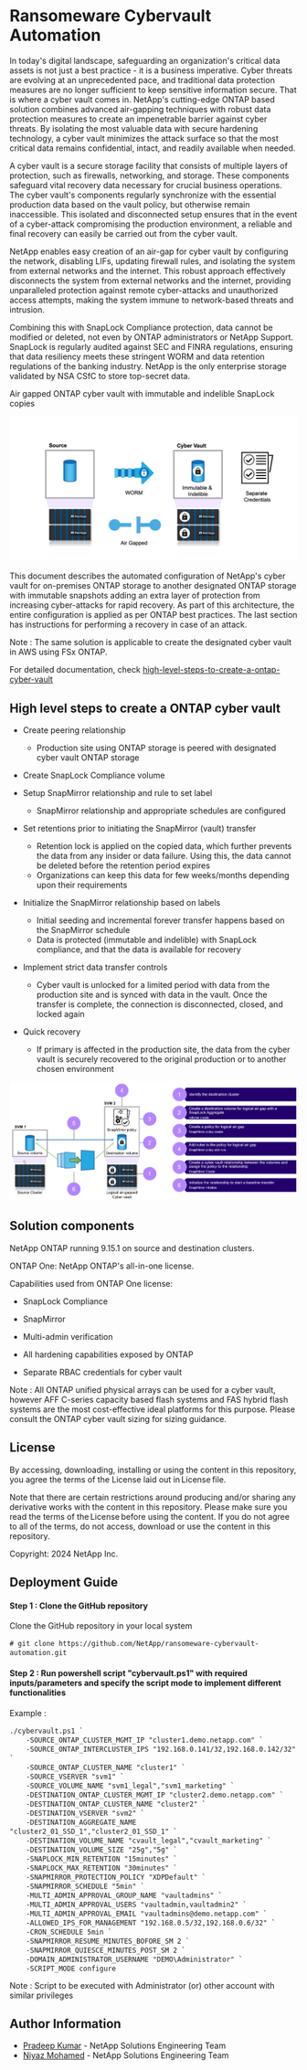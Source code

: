 # Ransomeware Cybervault Automation

In today's digital landscape, safeguarding an organization's critical data assets is not just a best practice - it is a business imperative. Cyber threats are evolving at an unprecedented pace, and traditional data protection measures are no longer sufficient to keep sensitive information secure. That is where a cyber vault comes in. NetApp's cutting-edge ONTAP based solution combines advanced air-gapping techniques with robust data protection measures to create an impenetrable barrier against cyber threats. By isolating the most valuable data with secure hardening technology, a cyber vault minimizes the attack surface so that the most critical data remains confidential, intact, and readily available when needed.

A cyber vault is a secure storage facility that consists of multiple layers of protection, such as firewalls, networking, and storage. These components safeguard vital recovery data necessary for crucial business operations. The cyber vault's components regularly synchronize with the essential production data based on the vault policy, but otherwise remain inaccessible. This isolated and disconnected setup ensures that in the event of a cyber-attack compromising the production environment, a reliable and final recovery can easily be carried out from the cyber vault.

NetApp enables easy creation of an air-gap for cyber vault by configuring the network, disabling LIFs, updating firewall rules, and isolating the system from external networks and the internet. This robust approach effectively disconnects the system from external networks and the internet, providing unparalleled protection against remote cyber-attacks and unauthorized access attempts, making the system immune to network-based threats and intrusion.

Combining this with SnapLock Compliance protection, data cannot be modified or deleted, not even by ONTAP administrators or NetApp Support. SnapLock is regularly audited against SEC and FINRA regulations, ensuring that data resiliency meets these stringent WORM and data retention regulations of the banking industry. NetApp is the only enterprise storage validated by NSA CSfC to store top-secret data.

Air gapped ONTAP cyber vault with immutable and indelible SnapLock copies

![architecture-1](./assets/architecture-1.png)

This document describes the automated configuration of NetApp's cyber vault for on-premises ONTAP storage to another designated ONTAP storage with immutable snapshots adding an extra layer of protection from increasing cyber-attacks for rapid recovery. As part of this architecture, the entire configuration is applied as per ONTAP best practices. The last section has instructions for performing a recovery in case of an attack.

Note : The same solution is applicable to create the designated cyber vault in AWS using FSx ONTAP.

For detailed documentation, check [high-level-steps-to-create-a-ontap-cyber-vault](https://docs.netapp.com/us-en/netapp-solutions/cyber-vault/ontap-cyber-vault-powershell-overview.html#high-level-steps-to-create-a-ontap-cyber-vault)

## High level steps to create a ONTAP cyber vault
- Create peering relationship
    - Production site using ONTAP storage is peered with designated cyber vault ONTAP storage

- Create SnapLock Compliance volume

- Setup SnapMirror relationship and rule to set label
    - SnapMirror relationship and appropriate schedules are configured

- Set retentions prior to initiating the SnapMirror (vault) transfer
    - Retention lock is applied on the copied data, which further prevents the data from any insider or data failure. Using this, the data cannot be deleted before the retention period expires
    - Organizations can keep this data for few weeks/months depending upon their requirements

-   Initialize the SnapMirror relationship based on labels
    - Initial seeding and incremental forever transfer happens based on the SnapMirror schedule
    - Data is protected (immutable and indelible) with SnapLock compliance, and that the data is available for recovery

-   Implement strict data transfer controls
    -   Cyber vault is unlocked for a limited period with data from the production site and is synced with data in the vault. Once the transfer is complete, the connection is disconnected, closed, and locked again

- Quick recovery
    - If primary is affected in the production site, the data from the cyber vault is securely recovered to the original production or to another chosen environment

![architecture-2](./assets/architecture-2.png)

## Solution components
NetApp ONTAP running 9.15.1 on source and destination clusters.

ONTAP One: NetApp ONTAP's all-in-one license.

Capabilities used from ONTAP One license:

- SnapLock Compliance

- SnapMirror

- Multi-admin verification

- All hardening capabilities exposed by ONTAP

- Separate RBAC credentials for cyber vault

Note : All ONTAP unified physical arrays can be used for a cyber vault, however AFF C-series capacity based flash systems and FAS hybrid flash systems are the most cost-effective ideal platforms for this purpose. Please consult the ONTAP cyber vault sizing for sizing guidance.

## License
By accessing, downloading, installing or using the content in this repository, you agree the terms of the License laid out in License file.

Note that there are certain restrictions around producing and/or sharing any derivative works with the content in this repository. Please make sure you read the terms of the License before using the content. If you do not agree to all of the terms, do not access, download or use the content in this repository.

Copyright: 2024 NetApp Inc.

## Deployment Guide
#### Step 1 : Clone the GitHub repository
Clone the GitHub repository in your local system
```
# git clone https://github.com/NetApp/ransomeware-cybervault-automation.git
```

#### Step 2 : Run powershell script "cybervault.ps1" with required inputs/parameters and specify the script mode to implement different functionalities
Example :
```
./cybervault.ps1 `
    -SOURCE_ONTAP_CLUSTER_MGMT_IP "cluster1.demo.netapp.com" `
    -SOURCE_ONTAP_INTERCLUSTER_IPS "192.168.0.141/32,192.168.0.142/32" `
    -SOURCE_ONTAP_CLUSTER_NAME "cluster1" `
    -SOURCE_VSERVER "svm1" `
    -SOURCE_VOLUME_NAME "svm1_legal","svm1_marketing" `
    -DESTINATION_ONTAP_CLUSTER_MGMT_IP "cluster2.demo.netapp.com" `
    -DESTINATION_ONTAP_CLUSTER_NAME "cluster2" `
    -DESTINATION_VSERVER "svm2" `
    -DESTINATION_AGGREGATE_NAME "cluster2_01_SSD_1","cluster2_01_SSD_1" `
    -DESTINATION_VOLUME_NAME "cvault_legal","cvault_marketing" `
    -DESTINATION_VOLUME_SIZE "25g","5g" `
    -SNAPLOCK_MIN_RETENTION "15minutes" `
    -SNAPLOCK_MAX_RETENTION "30minutes" `
    -SNAPMIRROR_PROTECTION_POLICY "XDPDefault" `
    -SNAPMIRROR_SCHEDULE "5min" `
    -MULTI_ADMIN_APPROVAL_GROUP_NAME "vaultadmins" `
    -MULTI_ADMIN_APPROVAL_USERS "vaultadmin,vaultadmin2" `
    -MULTI_ADMIN_APPROVAL_EMAIL "vaultadmins@demo.netapp.com" `
    -ALLOWED_IPS_FOR_MANAGEMENT "192.168.0.5/32,192.168.0.6/32" `
    -CRON_SCHEDULE 5min `
    -SNAPMIRROR_RESUME_MINUTES_BOFORE_SM 2 `
    -SNAPMIRROR_QUIESCE_MINUTES_POST_SM 2 `
    -DOMAIN_ADMINISTRATOR_USERNAME "DEMO\Administrator" `
    -SCRIPT_MODE configure
```
Note : Script to be executed with Administrator (or) other account with similar privileges

## Author Information

- [Pradeep Kumar](mailto:pradeep.kumar@netapp.com) - NetApp Solutions Engineering Team
- [Niyaz Mohamed](mailto:niyaz.mohamed@netapp.com) - NetApp Solutions Engineering Team